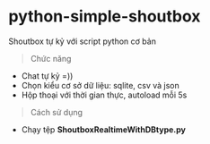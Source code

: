 # python-simple-shoutbox
Shoutbox tự kỷ với script python cơ bản

> Chức năng
- Chat tự kỷ =))
- Chọn kiểu cơ sở dữ liệu: sqlite, csv và json
- Hộp thoại với thời gian thực, autoload mỗi 5s

> Cách sử dụng
- Chạy tệp **ShoutboxRealtimeWithDBtype.py**